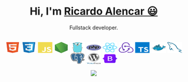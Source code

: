 <div>
  
  <h1 align="center">
      Hi, I'm
    <a href="https://www.linkedin.com/in/ricardo-alencar-43907420b/" target="_blank">Ricardo Alencar 😃️</a>
  </h1>
  
  <p align="center">
    Fullstack developer. 
  </p>
  
</div>



<div align="center" valign="top"><br>
  <img align="center" alt="HTML" height="30" width="40" src="https://raw.githubusercontent.com/devicons/devicon/master/icons/html5/html5-original.svg">
  <img align="center" alt="CSS" height="30" width="40" src="https://raw.githubusercontent.com/devicons/devicon/master/icons/css3/css3-original.svg">
  <img align="center" alt="Js" height="30" width="40" src="https://raw.githubusercontent.com/devicons/devicon/master/icons/javascript/javascript-plain.svg">
  <img align="center" alt="NodeJS" height="30" width="40" src="https://github.com/devicons/devicon/blob/master/icons/nodejs/nodejs-original.svg">
  <img align="center" alt="GoLang" height="30" width="40" src="https://github.com/devicons/devicon/blob/master/icons/go/go-original.svg">
  <img align="center" alt="PHP" height="30" width="40" src="https://raw.githubusercontent.com/devicons/devicon/master/icons/php/php-original.svg">
  <img align="center" alt="React" height="30" width="40" src="https://raw.githubusercontent.com/devicons/devicon/master/icons/react/react-original.svg">
  <img align="center" alt="Redux" height="30" width="40" src="https://raw.githubusercontent.com/devicons/devicon/master/icons/redux/redux-original.svg">
  <img align="center" alt="Js" height="30" width="40" src="https://raw.githubusercontent.com/devicons/devicon/master/icons/typescript/typescript-original.svg">
  <img align="center" alt="Docker" height="30" width="40" src="https://github.com/devicons/devicon/blob/master/icons/docker/docker-original.svg">
  <img align="center" alt="MySQL" height="30" width="40" src="https://raw.githubusercontent.com/devicons/devicon/master/icons/mysql/mysql-original.svg">
  <img align="center" alt="PostgreSQL" height="30" width="40" src="https://github.com/devicons/devicon/blob/master/icons/postgresql/postgresql-original.svg">
  <img align="center" alt="WordPress" height="30" width="40" src="https://raw.githubusercontent.com/devicons/devicon/master/icons/wordpress/wordpress-original.svg">
  <img align="center" alt="Bootstrap" height="30" width="40" src="https://raw.githubusercontent.com/devicons/devicon/master/icons/bootstrap/bootstrap-original.svg">
  
  
  
</div><br>

<div align="center">
  <a href="https://www.linkedin.com/in/ricardo-alencar-43907420b/" target="_blank"><img src="https://img.shields.io/badge/-LinkedIn-%23E4405F?style=for-the-badge&logo=web&logoColor=blue" target="_blank"></a>
</div><br>


